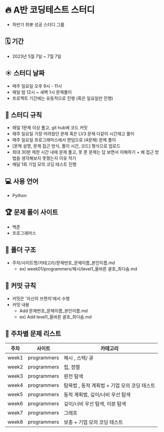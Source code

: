 # 🔥 A반 코딩테스트 스터디
- 하반기 취뽀 성공 스터디 그룹 

## 🗓 기간
- 2023년 5월 7일 ~ 7월 7일 

## ☀️ 스터디 날짜
- 매주 일요일 오후 9시 - 11시 
- 매일 밤 12시 ~ 새벽 1시 문제풀이 
- 프로젝트 기간에는 유동적으로 진행 (혹은 일요일만 진행) 

## 📌 스터디 규칙
- 매일 1문제 이상 풀고, git hub에 코드 커밋 
- 매주 일요일 가장 어려웠던 문제 혹은 LV3 문제 다같이 시간재고 풀이 
- 매주 일요일 프로그래머스에서 랜덤으로 (4문제) 문제 풀이 
- [문제 설명, 문제 접근 방식, 풀이 시간, 코드] 형식으로 업로드 
- 최대 30분 제한 시간 내에 문제 풀고, 못 푼 문제는 답 보면서 이해하기 + 왜 접근 방법을 생각해보지 못했는지 이유 적기 
- 매달 1회 기업 모의 코딩 테스트 진행 

## 💻 사용 언어
- Python

## 🏆 문제 풀이 사이트
- 백준
- 프로그래머스

## 📁 폴더 구조
- 주차/사이트명/카테고리/문제번호_문제이름_본인이름.md
  - ex) week01/programmers/해시/level1_올바른 괄호_최다솜.md
  
## 🐸 커밋 규칙
- 커밋은 '자신의 브랜치'에서 수행
- 커밋 내용
  - Add 문제번호_문제이름_본인이름.md
  - ex) Add level1_올바른 괄호_최다솜.md
  
## 💯 주차별 문제 리스트
| 주차    | 사이트         | 카테고리 |
|-------|-------------|--|
| week1 | programmers | 해시 , 스택/ 큐 
| week2 | programmers | 힙, 정렬
| week3 | programmers | 완전 탐색
| week4 | programmers | 탐욕법 , 동적 계획법 + 기업 모의 코딩 테스트
| week5 | programmers | 동적 계획법, 깊이/너비 우선 탐색
| week6 | programmers | 깊이/너비 우선 탐색, 이분 탐색
| week7 | programmers | 그래프 
| week8 | programmers | 보충 + 기업 모의 코딩 테스트 
